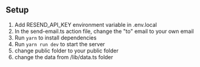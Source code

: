 ## Setup

1. Add RESEND_API_KEY environment variable in .env.local
2. In the send-email.ts action file, change the "to" email to your own email
3. Run `yarn` to install dependencies
4. Run `yarn run dev` to start the server
5. change public folder to your public folder
6. change the data from /lib/data.ts folder 